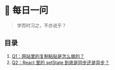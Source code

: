 # :blue_book: 每日一问

> 学而时习之，不亦说乎？

## 目录

1. [Q1：网站里的复制粘贴是怎么做的？](/ask-and-answer/Q1)
2. [Q2：React 里的 setState 到底是同步还是异步？](/ask-and-answer/Q2)

